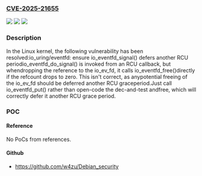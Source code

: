 ### [CVE-2025-21655](https://cve.mitre.org/cgi-bin/cvename.cgi?name=CVE-2025-21655)
![](https://img.shields.io/static/v1?label=Product&message=Linux&color=blue)
![](https://img.shields.io/static/v1?label=Version&message=21a091b970cdbcf3e8ff829234b51be6f9192766%3C%206b63308c28987c6010b1180c72a6db4df6c68033%20&color=brighgreen)
![](https://img.shields.io/static/v1?label=Vulnerability&message=n%2Fa&color=brighgreen)

### Description

In the Linux kernel, the following vulnerability has been resolved:io_uring/eventfd: ensure io_eventfd_signal() defers another RCU periodio_eventfd_do_signal() is invoked from an RCU callback, but whendropping the reference to the io_ev_fd, it calls io_eventfd_free()directly if the refcount drops to zero. This isn't correct, as anypotential freeing of the io_ev_fd should be deferred another RCU graceperiod.Just call io_eventfd_put() rather than open-code the dec-and-test andfree, which will correctly defer it another RCU grace period.

### POC

#### Reference
No PoCs from references.

#### Github
- https://github.com/w4zu/Debian_security

